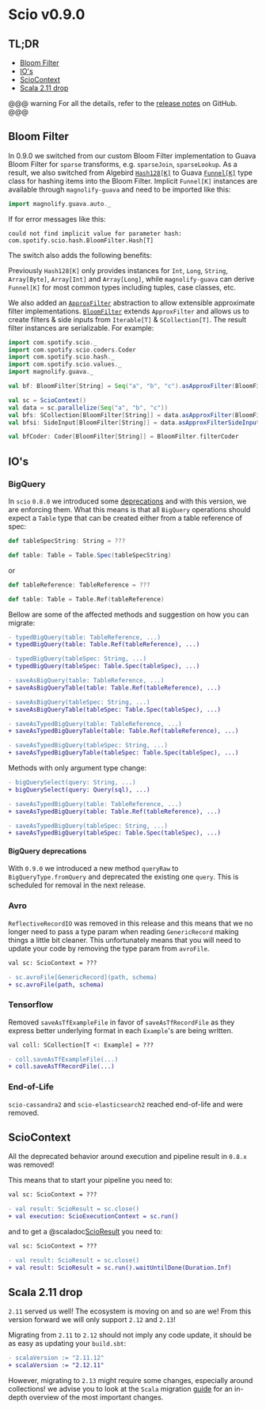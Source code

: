 # Scio v0.9.0

## TL;DR

* [Bloom Filter](#bloom-filter)
* [IO's](#ios)
* [ScioContext](#sciocontext)
* [Scala 2.11 drop](#scala-2-11-drop)

@@@ warning
For all the details, refer to the [release notes](https://github.com/spotify/scio/releases/tag/v0.9.0) on GitHub.
@@@

## Bloom Filter

In 0.9.0 we switched from our custom Bloom Filter implementation to Guava Bloom Filter for `sparse` transforms, e.g. `sparseJoin`, `sparseLookup`. As a result, we also switched from Algebird [`Hash128[K]`](http://twitter.github.io/algebird/api/#com.twitter.algebird.Hash128) to Guava [`Funnel[K]`](https://guava.dev/releases/snapshot-jre/api/docs/com/google/common/hash/Funnel.html) type class for hashing items into the Bloom Filter. Implicit `Funnel[K]` instances are available through `magnolify-guava` and need to be imported like this:

```scala
import magnolify.guava.auto._
```

If for error messages like this:

```
could not find implicit value for parameter hash: com.spotify.scio.hash.BloomFilter.Hash[T]
```

The switch also adds the following benefits:

Previously `Hash128[K]` only provides instances for `Int`, `Long`, `String`, `Array[Byte]`, `Array[Int]` and `Array[Long]`, while `magnolify-guava` can derive `Funnel[K]` for most common types including tuples, case classes, etc.

We also added an [`ApproxFilter`](https://spotify.github.io/scio/api/com/spotify/scio/hash/index.html) abstraction to allow extensible approximate filter implementations. [`BloomFilter`](https://spotify.github.io/scio/api/com/spotify/scio/hash/BloomFilter$.html) extends `ApproxFilter` and allows us to create filters & side inputs from `Iterable[T]` & `SCollection[T]`. The result filter instances are serializable. For example:

```scala
import com.spotify.scio._
import com.spotify.scio.coders.Coder
import com.spotify.scio.hash._
import com.spotify.scio.values._
import magnolify.guava._

val bf: BloomFilter[String] = Seq("a", "b", "c").asApproxFilter(BloomFilter)

val sc = ScioContext()
val data = sc.parallelize(Seq("a", "b", "c"))
val bfs: SCollection[BloomFilter[String]] = data.asApproxFilter(BloomFilter)
val bfsi: SideInput[BloomFilter[String]] = data.asApproxFilterSideInput(BloomFilter)

val bfCoder: Coder[BloomFilter[String]] = BloomFilter.filterCoder
```

## IO's

### BigQuery

In `scio` `0.8.0` we introduced some [deprecations](https://spotify.github.io/scio/migrations/v0.8.0-Migration-Guide.html#bigquery) and with this version, we are enforcing them. What this means is that all `BigQuery` operations should expect a `Table` type that can be created either from a table reference of spec:

```scala
def tableSpecString: String = ???

def table: Table = Table.Spec(tableSpecString)
```

or

```scala
def tableReference: TableReference = ???

def table: Table = Table.Ref(tableReference)
```

Bellow are some of the affected methods and suggestion on how you can migrate:

```diff
- typedBigQuery(table: TableReference, ...)
+ typedBigQuery(table: Table.Ref(tableReference), ...)

- typedBigQuery(tableSpec: String, ...)
+ typedBigQuery(tableSpec: Table.Spec(tableSpec), ...)

- saveAsBigQuery(table: TableReference, ...)
+ saveAsBigQueryTable(table: Table.Ref(tableReference), ...)

- saveAsBigQuery(tableSpec: String, ...)
+ saveAsBigQueryTable(tableSpec: Table.Spec(tableSpec), ...)

- saveAsTypedBigQuery(table: TableReference, ...)
+ saveAsTypedBigQueryTable(table: Table.Ref(tableReference), ...)

- saveAsTypedBigQuery(tableSpec: String, ...)
+ saveAsTypedBigQueryTable(tableSpec: Table.Spec(tableSpec), ...)
```

Methods with only argument type change:

```diff
- bigQuerySelect(query: String, ...)
+ bigQuerySelect(query: Query(sql), ...)

- saveAsTypedBigQuery(table: TableReference, ...)
+ saveAsTypedBigQuery(table: Table.Ref(tableReference), ...)

- saveAsTypedBigQuery(tableSpec: String, ...)
+ saveAsTypedBigQuery(tableSpec: Table.Spec(tableSpec), ...)
```

#### BigQuery deprecations

With `0.9.0` we introduced a new method `queryRaw` to `BigQueryType.fromQuery` and deprecated the existing one `query`. This is scheduled for removal in the next release.

### Avro

`ReflectiveRecordIO` was removed in this release and this means that we no longer need to pass a type param when reading `GenericRecord` making things a little bit cleaner. This unfortunately means that you will need to update your code by removing the type param from `avroFile`.

```diff
val sc: ScioContext = ???

- sc.avroFile[GenericRecord](path, schema)
+ sc.avroFile(path, schema)
```

### Tensorflow

Removed `saveAsTfExampleFile` in favor of `saveAsTfRecordFile` as they express better underlying format in each `Example`'s are being written.

```diff
val coll: SCollection[T <: Example] = ???

- coll.saveAsTfExampleFile(...)
+ coll.saveAsTfRecordFile(...)
```

### End-of-Life

`scio-cassandra2` and `scio-elasticsearch2` reached end-of-life and were removed.

## ScioContext

All the deprecated behavior around execution and pipeline result in `0.8.x` was removed!

This means that to start your pipeline you need to:

```diff
val sc: ScioContext = ???

- val result: ScioResult = sc.close()
+ val execution: ScioExecutionContext = sc.run()
```

and to get a @scaladoc[ScioResult](com.spotify.scio.ScioResult) you need to:

```diff
val sc: ScioContext = ???

- val result: ScioResult = sc.close()
+ val result: ScioResult = sc.run().waitUntilDone(Duration.Inf)
```

## Scala 2.11 drop

`2.11` served us well! The ecosystem is moving on and so are we! From this version forward we will only support `2.12` and `2.13`!

Migrating from `2.11` to `2.12` should not imply any code update, it should be as easy as updating your `build.sbt`:

```diff
- scalaVersion := "2.11.12"
+ scalaVersion := "2.12.11"
```

However, migrating to `2.13` might require some changes, especially around collections! we advise you to look at the `Scala` migration [guide](https://docs.scala-lang.org/overviews/core/collections-migration-213.html) for an in-depth overview of the most important changes.
